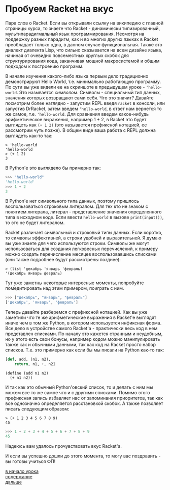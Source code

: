 # Пробуем Racket на вкус

Пара слов о Racket. Если вы открывали ссылку на википедию с главной страницы курса, то знаете
что Racket - динамически типизированный, мультипарадигмальный язык программирования.
Несмотря на поддержку разных парадигм, как и во многих других языках в Racket преобладает только одна,
в данном случае функциональная. Также это диалект диалекта Lisp, что сильно сказывается на всем дизайне 
языка, начиная от очевидно повсеместных круглых скобок для структурирования кода, заканчивая мощной макросистемой
и общим подходом к построению программ.

В начале изучения какого-либо языка первым дело традиционно демонстрируют Hello World, т.е. минимально
работающую программу. По сути вы уже видели ее на скриншоте в предыдущем уроке - `'hello-world`.
Это называется *символом*. Символы - специальный тип данных, значения которых возвращают сами себя.
Что это значит? Давайте посмотрим более наглядно - запустим REPL введя `racket` в консоли, или запустив
DrRacket, затем введем `'hello-world`, в ответ нам вернется то же самое, т.е. `'hello-world`.
Для сравнения введем какое-нибудь арифметическое выражения, например 1 + 2, в Racket это будет
выглядеть как `(+ 1 2)` (это называется префиксной нотацией, ее рассмотрим чуть позже). В общем виде
ваша работа с REPL должна выглядеть как-то так:

```racket
> 'hello-world
'hello-world
> (+ 1 2)
3
```

В Python'е это выглядело бы примерно так:

```python
>>> "hello-world"
'hello-world'
>>> 1 + 2
3
```

В Python'е нет символьного типа данных, поэтому пришлось воспользоваться строковым литералом.
Для тех кто не знаком с понятием литерала, литерал - представление значения определенного типа в исходном
коде. Если ввести `hello-world` в вызове `print(input())`, то это не будет литералом. 

Racket различает символьный и строковый типы данных. Если коротко, то символы эффективней, а строки
удобней и выразительней. Я думаю вы уже знаете для чего используются строки. Символы же могут использоваться
для создания легковесных перечислений, к примеру можно создать перечисление месяцев воспользовавшись списками 
(они также подробнее будут рассмотрены позднее):

```racket
> (list 'декабрь 'январь 'февраль)
'(декабрь январь февраль)
```

Тут уже заметны некоторые интересные моменты, попробуйте помедитировать над этим примером, поиграть с ним.

```python
>>> ["декабрь", "январь", "февраль"]
['декабрь', 'январь', 'февраль']
```

Теперь давайте разберемся с префиксной нотацией. Как вы уже заметили что те же арифметические выражения
в Racket'е выглядят иначе чем в том же Python, в котором используется инфиксная форма. Все дело в
устройстве самого Racket'а - практически весь код в нем представлен списками. По началу это кажется
странным и неудобным, но у этого есть свои бонусы, например кодом можно манипулировать также как и 
обычными данными, так как код на Racket просто набор списков. Т.е. это примерно как если бы мы писали
на Python как-то так:

```python
[def, add, (n1, n2), 
    return, n1, +, n2]
```

```racket
(define (add n1 n2)
  (+ n1 n2))
```

И так как это обычный Python'овский список, то и делать с ним мы можем все то же самое что и с другими
списками. Помимо этого префиксная запись избавляет нас от запоминания приоритетов, так как все однозначно
определяется расстановкой скобок. А также позволяет писать следующим образом:

```racket
> (+ 1 2 3 4 5 6 7 8 9)
45
```

```python
>>> 1 + 2 + 3 + 4 + 5 + 6 + 7 + 8 + 9
45
```

Надеюсь вам удалось прочувствовать вкус Racket'а.

И если вы успешно дошли до этого момента, то могу вас поздравить - вы готовы учиться ФП!

[в начало урока](../README.md)
<br>
[содержание](../../../README.md)
<br>
[дальше](../../l_2/README.md)